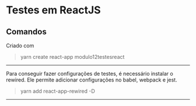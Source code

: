 # Testes em ReactJS

## Comandos

Criado com

> yarn create react-app modulo12testesreact

___

Para conseguir fazer configurações de testes, é necessário instalar o rewired. Ele permite adicionar configurações no babel, webpack e jest.

> yarn add react-app-rewired -D

___

